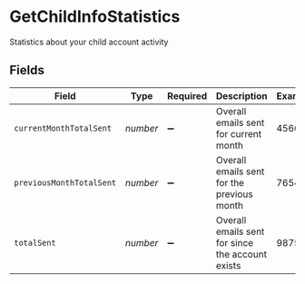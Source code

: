 # GetChildInfoStatistics

Statistics about your child account activity


## Fields

| Field                                            | Type                                             | Required                                         | Description                                      | Example                                          |
| ------------------------------------------------ | ------------------------------------------------ | ------------------------------------------------ | ------------------------------------------------ | ------------------------------------------------ |
| `currentMonthTotalSent`                          | *number*                                         | :heavy_minus_sign:                               | Overall emails sent for current month            | 4566                                             |
| `previousMonthTotalSent`                         | *number*                                         | :heavy_minus_sign:                               | Overall emails sent for the previous month       | 7654                                             |
| `totalSent`                                      | *number*                                         | :heavy_minus_sign:                               | Overall emails sent for since the account exists | 987554                                           |